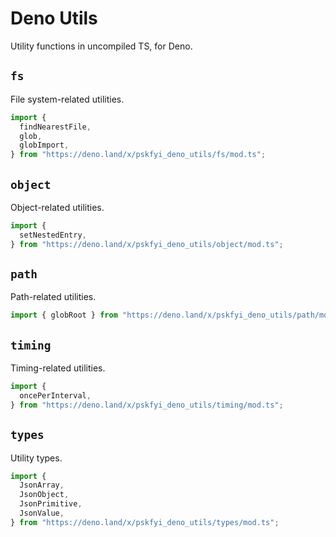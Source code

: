 # Deno Utils

Utility functions in uncompiled TS, for Deno.

## `fs`

File system-related utilities.

```ts
import {
  findNearestFile,
  glob,
  globImport,
} from "https://deno.land/x/pskfyi_deno_utils/fs/mod.ts";
```

## `object`

Object-related utilities.

```ts
import {
  setNestedEntry,
} from "https://deno.land/x/pskfyi_deno_utils/object/mod.ts";
```

## `path`

Path-related utilities.

```ts
import { globRoot } from "https://deno.land/x/pskfyi_deno_utils/path/mod.ts";
```

## `timing`

Timing-related utilities.

```ts
import {
  oncePerInterval,
} from "https://deno.land/x/pskfyi_deno_utils/timing/mod.ts";
```

## `types`

Utility types.

```ts
import {
  JsonArray,
  JsonObject,
  JsonPrimitive,
  JsonValue,
} from "https://deno.land/x/pskfyi_deno_utils/types/mod.ts";
```
